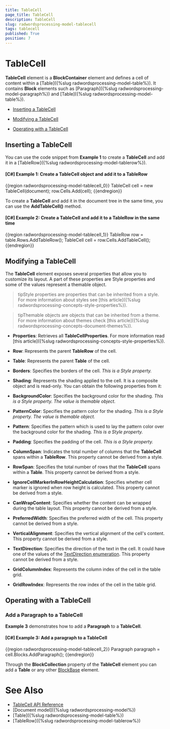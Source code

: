 ```yaml
---
title: TableCell
page_title: TableCell
description: TableCell
slug: radwordsprocessing-model-tablecell
tags: tablecell
published: True
position: 7
---
```


# TableCell



__TableCell__ element is a __BlockContainer__ element and defines a cell of content within a [Table]({%slug radwordsprocessing-model-table%}). It contains __Block__ elements such as [Paragraph]({%slug radwordsprocessing-model-paragraph%}) and [Table]({%slug radwordsprocessing-model-table%}).
      

* [Inserting a TableCell](#inserting-a-tablecell)

* [Modifying a TableCell](#modifying-a-tablecell)

* [Operating with a TableCell](#operating-with-a-tablecell)


## Inserting a TableCell

You can use the code snippet from __Example 1__ to create a __TableCell__ and add it in a [TableRow]({%slug radwordsprocessing-model-tablerow%}).
        

#### __[C#] Example 1: Create a TableCell object and add it to a TableRow__

{{region radwordsprocessing-model-tablecell_0}}
    TableCell cell = new TableCell(document);
    row.Cells.Add(cell);
{{endregion}}



To create a __TableCell__ and add it in the document tree in the same time, you can use the __AddTableCell()__ method.
        

#### __[C#] Example 2: Create a TableCell and add it to a TableRow in the same time__

{{region radwordsprocessing-model-tablecell_1}}
    TableRow row = table.Rows.AddTableRow();
    TableCell cell = row.Cells.AddTableCell();
{{endregion}}



## Modifying a TableCell

The __TableCell__ element exposes several properties that allow you to customize its layout. A part of these properties are Style properties and some of the values represent a themable object.
        

>tipStyle properties are properties that can be inherited from a style. For more information about styles see [this article]({%slug radwordsprocessing-concepts-style-properties%}).
          

>tipThemable objects are objects that can be inherited from a theme. For more information about themes check [this article]({%slug radwordsprocessing-concepts-document-themes%}).
          


* __Properties__: Retrieves all __TableCellProperties__. For more information read [this article]({%slug radwordsprocessing-concepts-style-properties%}).
            

* __Row__: Represents the parent __TableRow__ of the cell.
            
* __Table__: Represents the parent __Table__ of the cell.

* __Borders__: Specifies the borders of the cell. *This is a Style property.*

* __Shading__: Represents the shading applied to the cell. It is a composite object and is read-only. You can obtain the following properties from it:
            

* __BackgroundColor__: Specifies the background color for the shading. *This is a Style property. The value is themable object.*

* __PatternColor__: Specifies the pattern color for the shading. *This is a Style property. The value is themable object.*

* __Pattern__: Specifies the pattern which is used to lay the pattern color over the background color for the shading. *This is a Style property.*

* __Padding__: Specifies the padding of the cell. *This is a Style property.*

* __ColumnSpan__: Indicates the total number of columns that the __TableCell__ spans within a __TableRow__. This property cannot be derived from a style.
            

* __RowSpan__: Specifies the total number of rows that the __TableCell__ spans within a __Table__. This property cannot be derived from a style.
            

* __IgnoreCellMarkerInRowHeightCalculation__: Specifies whether cell marker is ignored when row height is calculated. This property cannot be derived from a style.
            

* __CanWrapContent__: Specifies whether the content can be wrapped during the table layout. This property cannot be derived from a style.
            

* __PreferredWidth__: Specifies the preferred width of the cell. This property cannot be derived from a style.
            

* __VerticalAlignment__: Specifies the vertical alignment of the cell's content. This property cannot be derived from a style.

* __TextDirection__: Specifies the direction of the text in the cell. It could have one of the values of the [TextDirection enumeration](http://docs.telerik.com/devtools/wpf/api/html/T_Telerik_Windows_Documents_Flow_Model_Styles_TextDirection.htm). This property cannot be derived from a style.
            

* __GridColumnIndex__: Represents the column index of the cell in the table grid.
            

* __GridRowIndex__: Represents the row index of the cell in the table grid.
            

## Operating with a TableCell

### Add a Paragraph to a TableCell

__Example 3__ demonstrates how to add a __Paragraph__ to a __TableCell__.
            

#### __[C#] Example 3: Add a paragraph to a TableCell__


{{region radwordsprocessing-model-tablecell_2}}
    Paragraph paragraph = cell.Blocks.AddParagraph();
{{endregion}}



Through the __BlockCollection__ property of the __TableCell__ element you can add a __Table__ or any other [BlockBase](http://www.telerik.com/help/wpf/t_telerik_windows_documents_flow_model_blockbase.html) element.
            

# See Also

 * [TableCell API Reference](http://www.telerik.com/help/wpf/t_telerik_windows_documents_flow_model_tablecell.html)
 * [Document model]({%slug radwordsprocessing-model%})
 * [Table]({%slug radwordsprocessing-model-table%})
 * [TableRow]({%slug radwordsprocessing-model-tablerow%})
